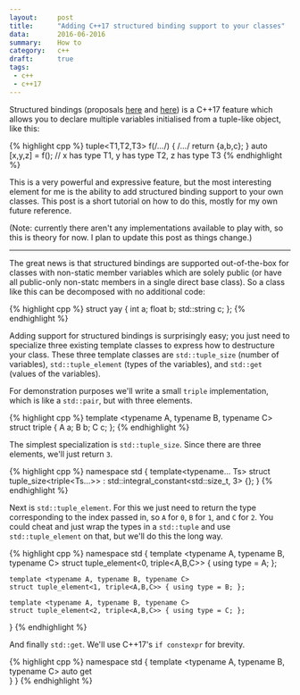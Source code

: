 ```yaml
---
layout:     post
title:      "Adding C++17 structured binding support to your classes"
data:       2016-06-2016
summary:    How to
category:   c++
draft:      true
tags:
 - c++
 - c++17
---
```


Structured bindings (proposals [here](https://isocpp.org/files/papers/P0144R1.pdf) and [here](http://www.open-std.org/jtc1/sc22/wg21/docs/papers/2016/p0217r2.html)) is a C++17 feature which allows you to declare multiple variables initialised from a tuple-like object, like this:

{% highlight cpp %}
tuple<T1,T2,T3> f(/*...*/) { /*...*/ return {a,b,c}; }
auto [x,y,z] = f(); // x has type T1, y has type T2, z has type T3
{% endhighlight %}

This is a very powerful and expressive feature, but the most interesting element for me is the ability to add structured binding support to your own classes. This post is a short tutorial on how to do this, mostly for my own future reference.

(Note: currently there aren't any implementations available to play with, so this is theory for now. I plan to update this post as things change.)

-----------------------

The great news is that structured bindings are supported out-of-the-box for classes with non-static member variables which are solely public (or have all public-only non-statc members in a single direct base class). So a class like this can be decomposed with no additional code:

{% highlight cpp %}
struct yay {
    int a;
    float b;
    std::string c;
};
{% endhighlight %}

Adding support for structured bindings is surprisingly easy; you just need to specialize three existing template classes to express how to destructure your class. These three template classes are `std::tuple_size` (number of variables), `std::tuple_element` (types of the variables), and `std::get` (values of the variables).

For demonstration purposes we'll write a small `triple` implementation, which is like a `std::pair`, but with three elements.

{% highlight cpp %}
template <typename A, typename B, typename C>
struct triple {
	A a;
	B b;
	C c;
};
{% endhighlight %}

The simplest specialization is `std::tuple_size`. Since there are three elements, we'll just return `3`.

{% highlight cpp %}
namespace std {
    template<typename... Ts> struct tuple_size<triple<Ts...>>
        : std::integral_constant<std::size_t, 3> {};
}
{% endhighlight %}

Next is `std::tuple_element`. For this we just need to return the type corresponding to the index passed in, so `A` for `0`, `B` for `1`, and `C` for `2`. You could cheat and just wrap the types in a `std::tuple` and use `std::tuple_element` on that, but we'll do this the long way.

{% highlight cpp %}
namespace std {
    template <typename A, typename B, typename C> 
    struct tuple_element<0, triple<A,B,C>> { using type = A; };
    
    template <typename A, typename B, typename C> 
    struct tuple_element<1, triple<A,B,C>> { using type = B; };
    
    template <typename A, typename B, typename C> 
    struct tuple_element<2, triple<A,B,C>> { using type = C; };
}
{% endhighlight %}

And finally `std::get`. We'll use C++17's `if constexpr` for brevity.

{% highlight cpp %}
namespace std {
    template <typename A, typename B, typename C>
    auto get  	
}
}
{% endhighlight %}
